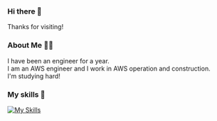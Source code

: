 ### Hi there 👋

Thanks for visiting!

### About Me 🧑‍💻

I have been an engineer for a year. <br>
I am an AWS engineer and I work in AWS operation and construction. <br>
I'm studying hard! <br>

### My skills 💪
[![My Skills](https://skillicons.dev/icons?i=linux,aws,vscode,github,git,html,css,js,figma,react&theme=light)](https://skillicons.dev)

<!--
**yokoshun23/yokoshun23** is a ✨ _special_ ✨ repository because its `README.md` (this file) appears on your GitHub profile.

Here are some ideas to get you started:

- 🔭 I’m currently working on ...
- 🌱 I’m currently learning ...
- 👯 I’m looking to collaborate on ...
- 🤔 I’m looking for help with ...
- 💬 Ask me about ...
- 📫 How to reach me: ...
- 😄 Pronouns: ...
- ⚡ Fun fact: ...
-->
